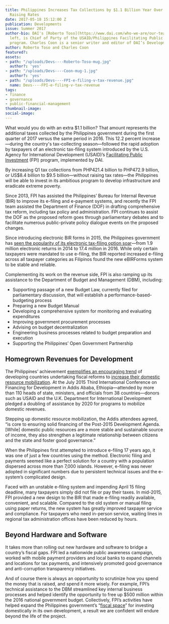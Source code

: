```yaml
---
title: Philippines Increases Tax Collections by $1.1 Billion Year Over Year—Without
  Raising Rates
date: 2017-05-18 15:12:00 Z
publication: Developments
issue: Summer 2017
author-bio: DAI's [Roberto Toso](https://www.dai.com/who-we-are/our-team/roberto-toso),
  left, is Chief of Party of the USAID/Philippines Facilitating Public Investment
  program. Charles Coon is a senior writer and editor of DAI’s Developments newsletter.
author: Roberto Toso and Charles Coon
featured?: 
assets:
- path: "/uploads/Devs----Roberto-Toso-mug.jpg"
  author?: 'yes'
- path: "/uploads/Devs----Coon-mug-1.jpg"
  author?: 'yes'
- path: "/uploads/Devs----FPI-e-filing-v-tax-revenue.jpg"
  name: Devs----FPI-e-filing-v-tax-revenue
tags:
- finance
- governance
- public-financial-management
thumbnail-image:
social-image:
---
```


What would you do with an extra $1.1 billion? That amount represents the additional taxes collected by the Philippines government during the first quarter of 2017 versus the same period in 2016. This 12.2 percent increase—during the country's tax-collecting season—followed the rapid adoption by taxpayers of an electronic tax-filing system introduced by the U.S. Agency for International Development (USAID)’s [Facilitating Public Investment](https://www.dai.com/our-work/projects/philippines-facilitating-public-investment-fpi) (FPI) program, implemented by DAI.




By increasing Q1 tax collections from PHP421.4 billion to PHP472.9 billion, or US$8.4 billion to $9.5 billion—without raising tax rates—the Philippines will be able to invest in its ambitious program to develop infrastructure and eradicate extreme poverty. 

<script id="infogram_0_e_filing_soars_in_philippines_fueling_tax_revenue_growth" title="E-Filing Soars in Philippines, Fueling Tax-Revenue Growth" src="//e.infogr.am/js/dist/embed.js?odf" type="text/javascript"></script>

Since 2013, FPI has assisted the Philippines’ Bureau for Internal Revenue (BIR) to improve its e-filing and e-payment systems, and recently the FPI team assisted the Department of Finance (DOF) in drafting comprehensive tax reform, including tax policy and administration. FPI continues to assist the DOF as the proposed reform goes through parliamentary debates and to facilitate numerous public-private policy dialogue events on the proposed changes.

Since introducing electronic BIR forms in 2015, the Philippines government has [seen the popularity of its electronic tax-filing option soar](http://dai-global-developments.com/articles/philippines-experiences-major-increase-in-electronic-tax-filing/)—from 1.9 million electronic returns in 2014 to 17.4 million in 2016. While only certain taxpayers were mandated to use e-filing, the BIR reported increased e-filing across all taxpayer categories as Filipinos found the new eBIRForms system to be stable and reliable.

<aside><p>Complementing its work on the revenue side, FPI is also ramping up its assistance to the Department of Budget and Management (DBM), including:</p>
<ul>
<li>Supporting passage of a new Budget Law, currently filed for parliamentary discussion, that will establish a performance-based-budgeting process</li>
<li>Preparing a new Budget Manual</li>
<li>Developing a comprehensive system for monitoring and evaluating expenditures</li>
<li>Improving government procurement processes</li>
<li>Advising on budget decentralization</li>
<li>Engineering business processes related to budget preparation and execution</li>
<li>Supporting the Philippines’ Open Government Partnership</li>
</ul>
</aside>

## Homegrown Revenues for Development

The Philippines’ achievement [exemplifies an encouraging trend](http://dai-global-developments.com/articles/long-term-fiscal-reform-takes-root-in-el-salvador-and-elsewhere/) of developing countries undertaking fiscal reforms to [increase their domestic resource mobilization](http://dai-global-developments.com/articles/when-tax-reform-leads-to-increased-funding-for-health-services/). At the July 2015 Third International Conference on Financing for Development in Addis Ababa, Ethiopia—attended by more than 110 heads of state, ministers, and officials from 38 countries—donors such as USAID and the U.K. Department for International Development pledged a doubling of assistance by 2020 for programs to mobilize domestic revenues.

Stepping up domestic resource mobilization, the Addis attendees agreed, “is core to ensuring solid financing of the Post-2015 Development Agenda. [While] domestic public resources are a more stable and sustainable source of income, they also strengthen a legitimate relationship between citizens and the state and foster good governance.”

When the Philippines first attempted to introduce e-filing 17 years ago, it was one of just a few countries using the method. Electronic filing and payments seemed like a perfect solution for a country with a population dispersed across more than 7,000 islands. However, e-filing was never adopted in significant numbers due to persistent technical issues and the e-system’s complicated design. 

Faced with an unstable e-filing system and impending April 15 filing deadline, many taxpayers simply did not file or pay their taxes. In mid-2015, FPI provided a new design to the BIR that made e-filing readily available, convenient, and scalable. Compared to the old system or manual filing using paper returns, the new system has greatly improved taxpayer service and compliance. For taxpayers who need in-person service, waiting lines in regional tax administration offices have been reduced by hours.

<script id="infogram_0_fiscal_space____philippines_fpi" title="Fiscal Space -- Philippines FPI" src="//e.infogr.am/js/dist/embed.js?6L7" type="text/javascript"></script>

## Beyond Hardware and Software

It takes more than rolling out new hardware and software to bridge a country’s fiscal gaps. FPI led a nationwide public awareness campaign, worked with mobile payment providers and local banks to expand channels and locations for tax payments, and intensively promoted good governance and anti-corruption transparency initiatives.

And of course there is always an opportunity to scrutinize how you spend the money that is raised, and spend it more wisely. For example, FPI’s technical assistance to the DBM streamlined key internal business processes and helped identify the opportunity to free up $500 million within the 2016 national government budget. Collectively, FPI’s activities have helped expand the Philippines government’s “[fiscal space](http://dai-global-developments.com/articles/how-tax-assistance-from-usaid-dfid-helps-developing-countries-to-manage-money-and-help-themselves/)” for investing domestically in its own development, a result we are confident will endure beyond the life of the project.
